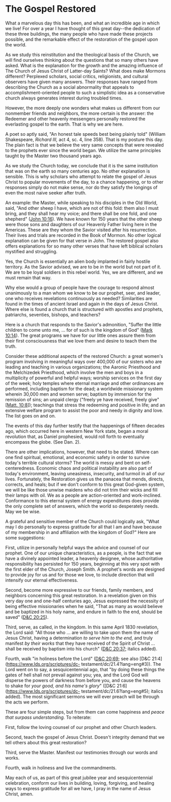 # The Gospel Restored

What a marvelous day this has been, and what an incredible age in which we
live! For over a year I have thought of this great day--the dedication of
these three buildings, the many people who have made these projects possible,
and the remarkable effect of the restoration of the gospel upon the world.

As we study this reinstitution and the theological basis of the Church, we
will find ourselves thinking about the questions that so many others have
asked. What is the explanation for the growth and the amazing influence of The
Church of Jesus Christ of Latter-day Saints? What does make Mormons different?
Perplexed scholars, social critics, religionists, and cultural observers have
given many answers. Their responses have ranged from describing the Church as
a social abnormality that appeals to accomplishment-oriented people to such a
simplistic idea as a conservative church always generates interest during
troubled times.

However, the more deeply one wonders what makes us different from our
nonmember friends and neighbors, the more certain is the answer: the Redeemer
and other heavenly messengers personally restored the everlasting gospel to
the earth. That is why we are here.

A poet so aptly said, "An honest tale speeds best being plainly told" (William
Shakespeare, _Richard III,_ act 4, sc. 4, line 358). That is my posture this
day. The plain fact is that we believe the very same concepts that were
revealed to the prophets ever since the world began. We utilize the same
principles taught by the Master two thousand years ago.

As we study the Church today, we conclude that it is the same institution that
was on the earth so many centuries ago. No other explanation is sensible. This
is why scholars who attempt to relate the gospel of Jesus Christ to popular
movements of the day, to a chance happening, or to other responses simply do
not make sense, nor do they satisfy the longings of even the most naive seeker
after truth.

An example: the Master, while speaking to his disciples in the Old World,
said, "And other sheep I have, which are not of this fold: them also I must
bring, and they shall hear my voice; and there shall be one fold, and one
shepherd" ([John
10:16](https://www.lds.org/scriptures/nt/john/10.16?lang=eng#15)). We have
known for 150 years that the other sheep were those sons and daughters of our
Heavenly Father living here in the Americas. These are they whom the Savior
visited after his resurrection. Their lives and trials are recorded in the
Book of Mormon. No other logical explanation can be given for that verse in
John. The restored gospel also offers explanations for so many other verses
that have left biblical scholars mystified and struggling.

Yes, the Church is essentially an alien body implanted in fairly hostile
territory. As the Savior advised, we are to be _in_ the world but not part of
it. We are to be loyal soldiers in this rebel world. Yes, we are different,
and we must remain that way.

Why else would a group of people have the courage to respond almost
unanimously to a man whom we know to be our prophet, seer, and leader, one who
receives revelations continuously as needed? Similarities are found in the
times of ancient Israel and again in the days of Jesus Christ. Where else is
found a church that is structured with apostles and prophets, patriarchs,
seventies, bishops, and teachers?

Here is a church that responds to the Savior's admonition, "Suffer the little
children to come unto me, ... for of such is the kingdom of God" ([Mark
10:14](https://www.lds.org/scriptures/nt/mark/10.14?lang=eng#13)). The great
programs we have for our little ones assure them from their first
consciousness that we love them and desire to teach them the truth.

Consider these additional aspects of the restored Church: a great women's
program involving in meaningful ways over 400,000 of our sisters who are
leading and teaching in various organizations; the Aaronic Priesthood and the
Melchizedek Priesthood, which involve the men and boys in a multiplicity of
powerful and helpful ways; worship services on the first day of the week; holy
temples where eternal marriage and other ordinances are performed, including
baptism for the dead; a worldwide missionary system wherein 30,000 men and
women serve; baptism by immersion for the remission of sins; an unpaid clergy
("freely ye have received, freely give" [[Matt.
10:8](https://www.lds.org/scriptures/nt/matt/10.8?lang=eng#7)]); teachings
that stress the redeeming and positive in life; and an extensive welfare
program to assist the poor and needy in dignity and love. The list goes on and
on.

The events of this day further testify that the happenings of fifteen decades
ago, which occurred here in western New York state, began a moral revolution
that, as Daniel prophesied, would roll forth to eventually encompass the
globe. (See Dan. 2).

There are other implications, however, that need to be stated. Where can one
find spiritual, emotional, and economic safety in order to survive today's
terrible cultural storms? The world is messy and bent on self-centeredness.
Economic chaos and political instability are also part of today's environment,
leaving uneasiness, insecurity, and turmoil in all of our lives. Fortunately,
the Restoration gives us the panacea that mends, directs, corrects, and heals;
but if we don't conform to this great God-given system, we will be like those
unwise maidens who did not trim their wicks and fill their lamps with oil. We
as a people are action-oriented and work-inclined. Conformance to this eternal
system of energy expenditures does provide the only complete set of answers,
which the world so desperately needs. May we be wise.

A grateful and sensitive member of the Church could logically ask, "What may I
do personally to express gratitude for all that I am and have because of my
membership in and affiliation with the kingdom of God?" Here are some
suggestions:

First, utilize in personally helpful ways the advice and counsel of our
prophet. One of our unique characteristics, as a people, is the fact that we
have a divinely appointed leader, a heavenly designee, whose authoritative
responsibility has persisted for 150 years, beginning at this very spot with
the first elder of the Church, Joseph Smith. A prophet's words are designed to
provide joy for us and for those we love, to include direction that will
intensify our eternal effectiveness.

Second, become more expressive to our friends, family members, and neighbors
concerning this great restoration. In a revelation given on this very day one
and one-half centuries ago, Jesus expressed the necessity of being effective
missionaries when he said, "That as many as would believe and be baptized in
his holy name, and endure in faith to the end, should be saved" ([D&amp;C
20:25](https://www.lds.org/scriptures/dc-testament/dc/20.25?lang=eng#24)).

Third, serve, as called, in the kingdom. In this same April 1830 revelation,
the Lord said: "All those who ... are willing to take upon them the name of
Jesus Christ, having a determination _to serve him to the end,_ and truly
manifest _by their works_ that they have received of the Spirit of Christ ...
shall be received by baptism into his church" ([D&amp;C
20:37](https://www.lds.org/scriptures/dc-testament/dc/20.37?lang=eng#36);
italics added).

Fourth, walk "in holiness before the Lord" ([D&amp;C
20:69](https://www.lds.org/scriptures/dc-testament/dc/20.69?lang=eng#68); see
also [D&amp;C 21:4](https://www.lds.org/scriptures/dc-
testament/dc/21.4?lang=eng#3)). The Lord went on to say, a sesquicentennial
ago, that "by doing these things the gates of hell shall not prevail against
you; yea, and the Lord God will disperse the powers of darkness from before
you, and cause the heavens to shake for _your good, and his name's glory_"
([D&amp;C 21:6](https://www.lds.org/scriptures/dc-
testament/dc/21.6?lang=eng#5); italics added). The most significant sermons we
will ever preach will be through the acts we perform.

These are four simple steps, but from them can come happiness and _peace that
surpass understanding._ To reiterate:

First, follow the loving counsel of our prophet and other Church leaders.

Second, teach the gospel of Jesus Christ. Doesn't integrity demand that we
tell others about this great restoration?

Third, serve the Master. Manifest our testimonies through our words and works.

Fourth, walk in holiness and live the commandments.

May each of us, as part of this great jubilee year and sesquicentennial
celebration, conform our lives in building, loving, forgiving, and healing
ways to express gratitude for all we have, I pray in the name of Jesus Christ,
amen.

